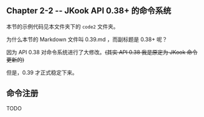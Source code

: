 ## Chapter 2-2 -- JKook API 0.38+ 的命令系统

本节的示例代码见本文件夹下的 `code2` 文件夹。

为什么本节的 Markdown 文件叫 0.39.md ，而副标题是 0.38+ 呢？

因为 API 0.38 对命令系统进行了大修改。~~(其实 API 0.38 我是原定为 JKook 命令更新的)~~

但是，0.39 才正式稳定下来。

## 命令注册

TODO